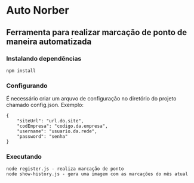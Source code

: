 # Auto Norber
## Ferramenta para realizar marcação de ponto de maneira automatizada

### Instalando dependências
    npm install

### Configurando
É necessário criar um arquvo de configuração no diretório do projeto chamado config.json.
Exemplo:

    {
        "siteUrl": "url.do.site",
        "codEmpresa": "codigo.da.empresa",
        "username": "usuario.da.rede",
        "password": "senha"
    }

### Executando
    node register.js - realiza marcação de ponto
    node show-history.js - gera uma imagem com as marcações do mês atual
